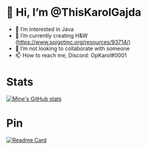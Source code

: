 # 👋 Hi, I’m @ThisKarolGajda
- 👀 I’m interested in Java
- 🌱 I’m currently creating H&W (https://www.spigotmc.org/resources/93714/)
- 💞️ I’m not looking to collaborate with someone
- 📫 How to reach me, Discord: OpKarol#0001

# Stats
[![Mine's GitHub stats](https://github-readme-stats.vercel.app/api?username=ThisKarolGajda)](https://github.com/anuraghazra/github-readme-stats&theme=radical)

# Pin
[![Readme Card](https://github-readme-stats.vercel.app/api/pin/?username=ThisKarolGajda&repo=Heroes-Wars)](https://github.com/ThisKarolGajda/Heroes-Wars)
